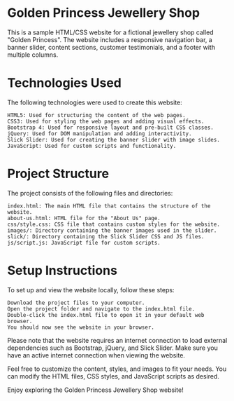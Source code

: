 # Golden Princess Jewellery Shop

This is a sample HTML/CSS website for a fictional jewellery shop called "Golden Princess". The website includes a responsive navigation bar, a banner slider, content sections, customer testimonials, and a footer with multiple columns.

# Technologies Used

The following technologies were used to create this website:

    HTML5: Used for structuring the content of the web pages.
    CSS3: Used for styling the web pages and adding visual effects.
    Bootstrap 4: Used for responsive layout and pre-built CSS classes.
    jQuery: Used for DOM manipulation and adding interactivity.
    Slick Slider: Used for creating the banner slider with image slides.
    JavaScript: Used for custom scripts and functionality.

# Project Structure

The project consists of the following files and directories:

    index.html: The main HTML file that contains the structure of the website.
    about-us.html: HTML file for the "About Us" page.
    css/style.css: CSS file that contains custom styles for the website.
    images/: Directory containing the banner images used in the slider.
    slick/: Directory containing the Slick Slider CSS and JS files.
    js/script.js: JavaScript file for custom scripts.

# Setup Instructions

To set up and view the website locally, follow these steps:

    Download the project files to your computer.
    Open the project folder and navigate to the index.html file.
    Double-click the index.html file to open it in your default web browser.
    You should now see the website in your browser.

Please note that the website requires an internet connection to load external dependencies such as Bootstrap, jQuery, and Slick Slider. Make sure you have an active internet connection when viewing the website.

Feel free to customize the content, styles, and images to fit your needs. You can modify the HTML files, CSS styles, and JavaScript scripts as desired.

Enjoy exploring the Golden Princess Jewellery Shop website!